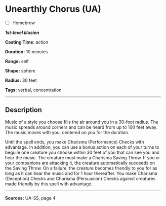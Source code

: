 # Unearthly Chorus (UA)

- [ ] Homebrew

***1st-level illusion***

**Casting Time:** action

**Duration:** 10 minutes

**Range:** self

**Shape:** sphere

**Radius:** 30 feet

**Tags:** verbal, concentration

---

## Description
Music of a style you choose fills the air around you in a 30-foot radius.
The music spreads around corners and can be heard from up to 100 feet away.
The music moves with you, centered on you for the duration.

Until the spell ends, you make Charisma (Performance) Checks with advantage.
In addition, you can use a bonus action on each of your turns to beguile one creature you choose within 30 feet of you that can see you and hear the music.
The creature must make a Charisma Saving Throw.
If you or your companions are attacking it, the creature automatically succeeds on the Saving Throw.
On a failure, the creature becomes friendly to you for as long as it can hear the music and for 1 hour thereafter.
You make Charisma (Deception) Checks and Charisma (Persuasion) Checks against creatures made friendly by this spell with advantage.

---

**Sources:** UA-SS, page 4

